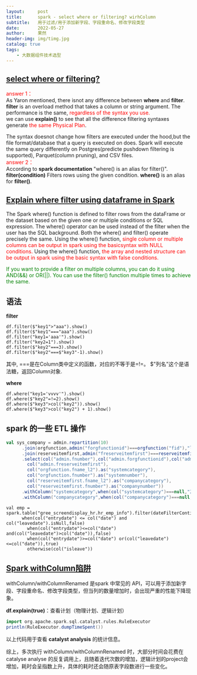 ```yaml
---
layout:     post
title:      spark - select where or filtering? wirhColumn 
subtitle:   用于过滤/用于添加新字段、字段重命名、修改字段类型  
date:       2022-05-27
author:     果然
header-img: img/timg.jpg
catalog: true
tags:
    - 大数据组件技术选型
---  
```


## [select where or filtering?](https://stackoverflow.com/questions/38867472/spark-select-where-or-filtering)  
<font color=red>answer 1：</font>        
As Yaron mentioned, there isnot any difference between **where** and **filter**.  
**filter** is an overload method that takes a column or string argument. The performance is the same, <font color=red>regardless of the syntax you use.</font>  
we can use **explain()** to see that all the difference filtering syntaxes generate <font color=red>the same Physical Plan</font>.  

The syntax doesnot change how filters are executed under the hood,but the file format/database that a query is executed on does. Spark will execute the same query differently on Postgres(predicte pushdown filtering is supported), Parquet(column pruning), and CSV files.    
<font color=red>answer 2：</font>  
According to **spark documentation** "where() is an alias for filter()".  
**filter(condition)** Filters rows using the given condition. **where()** is an alias for **filter()**.  

## [Explain where filter using dataframe in Spark](https://www.projectpro.io/recipes/explain-where-filter-dataframe-spark)    
The Spark where() function is defined to filter rows from the dataFrame or the dataset based on the given one or multiple conditions or SQL expression. The where() operator can be used instead of the filter when the user has the SQL background. Both the where() and filter() operate precisely the same. Using the where() function,<font color=red> single column or multiple columns can be output in spark using the basicsyntax with NULL conditions.</font> Using the where() function,<font color=red> the array and nested structure can be output in spark using the basic syntax with false conditions.</font>  

<font color=green>If you want to provide a filter on multiple columns, you can do it using AND(&&) or OR(||). You can use the filter() function multiple times to achieve the same.</font>  
## 语法  
**filter**  
```
df.filter($"key1">"aaa").show()
df.filter($"key1"==="aaa").show()
df.filter("key1='aaa'").show()
df.filter("key2=1").show()
df.filter($"key2"===3).show()
df.filter($"key2"===$"key3"-1).show()
```  

其中, ===是在Column类中定义的函数，对应的不等于是=!=。
$"列名"这个是语法糖，返回Column对象.  

**where**  
```
df.where("key1='vvvv'").show()
df.where($"key2"=!=2).show()
df.where($"key3">col("key2")).show()
df.where($"key3">col("key2") + 1).show()
```  

## spark 的一些 ETL 操作  
```scala
val sys_company = admin.repartition(10)
      .join(orgfunction,admin("forgfunctionid")===orgfunction("fid"),"left")
      .join(reserveitemfirst,admin("freserveitemfirst")===reserveitemfirst("fid"),"left")
      .select(col("admin.fnumber"),col("admin.forgfunctionid"),col("admin.flongnumber"),col("admin.fsortcode"),
        col("admin.freserveitemfirst"),
        col("orgfunction.fname_l2").as("systemcategory"),
        col("orgfunction.fnumber").as("systemnumber"),
        col("reserveitemfirst.fname_l2").as("companycategory"),
        col("reserveitemfirst.fnumber").as("companynumber"))
      .withColumn("systemcategory",when(col("systemcategory")===null,"其他").otherwise(col("systemcategory")))
      .withColumn("companycategory",when(col("companycategory")===null,"其他").otherwise(col("companycategory")))
```  

```
val emp = spark.table("gree_screendisplay_hr.hr_emp_info").filter(dateFilterContition).withColumn("isleave",
      when(col("entrydate") <= col("date") and col("leavedate").isNull,false)
        when(col("entrydate")<=col("date") and(col("leavedate")>col("date")),false)
        when(col("entrydate")>=col("date") or(col("leavedate")<=col("date")),true)
        otherwise(col("isleave"))

```
## [Spark withColumn陷阱](https://blog.csdn.net/lsshlsw/article/details/105802839)  
withColumn/withColumnRenamed 是spark 中常见的 API，可以用于添加新字段、字段重命名、修改字段类型，但当列的数量增加时，会出现严重的性能下降现象。  

**df.explain(true)**：查看计划（物理计划、逻辑计划）  

```scala
import org.apache.spark.sql.catalyst.rules.RuleExecutor
println(RuleExecutor.dumpTimeSpent())
```  
以上代码用于查看 **catalyst analysis** 的统计信息。  

综上，多次执行 withColumn/withColumnRenamed 时，大部分时间会花费在 catalyse analyse 的反复调用上，且随着迭代次数的增加，逻辑计划的project会增加，耗时会呈指数上升，具体的耗时还会随原表字段数进行一些变化。  










  
  



 
